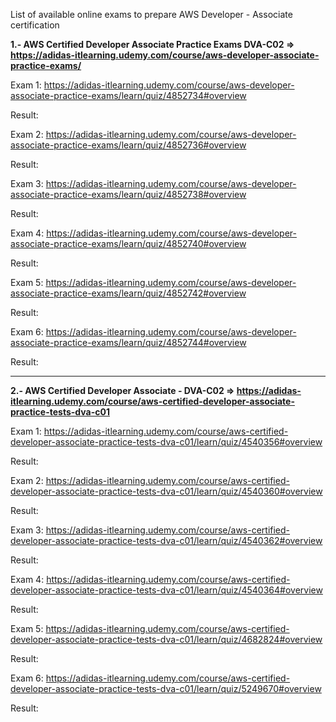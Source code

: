 List of available online exams to prepare AWS Developer - Associate certification

**1.- AWS Certified Developer Associate Practice Exams DVA-C02 =>
https://adidas-itlearning.udemy.com/course/aws-developer-associate-practice-exams/**

  Exam 1: https://adidas-itlearning.udemy.com/course/aws-developer-associate-practice-exams/learn/quiz/4852734#overview
  
  Result:
  
  Exam 2: https://adidas-itlearning.udemy.com/course/aws-developer-associate-practice-exams/learn/quiz/4852736#overview
  
  Result:
  
  Exam 3: https://adidas-itlearning.udemy.com/course/aws-developer-associate-practice-exams/learn/quiz/4852738#overview
  
  Result:
  
  Exam 4: https://adidas-itlearning.udemy.com/course/aws-developer-associate-practice-exams/learn/quiz/4852740#overview
  
  Result:
  
  Exam 5: https://adidas-itlearning.udemy.com/course/aws-developer-associate-practice-exams/learn/quiz/4852742#overview
  
  Result:
  
  Exam 6: https://adidas-itlearning.udemy.com/course/aws-developer-associate-practice-exams/learn/quiz/4852744#overview
  
  Result:

---------------------------------------------------------------------------------------------------------------------------------------------------------------
**2.- AWS Certified Developer Associate - DVA-C02 => https://adidas-itlearning.udemy.com/course/aws-certified-developer-associate-practice-tests-dva-c01**

  Exam 1: https://adidas-itlearning.udemy.com/course/aws-certified-developer-associate-practice-tests-dva-c01/learn/quiz/4540356#overview
  
  Result:
  
  Exam 2: https://adidas-itlearning.udemy.com/course/aws-certified-developer-associate-practice-tests-dva-c01/learn/quiz/4540360#overview
  
  Result:
  
  Exam 3: https://adidas-itlearning.udemy.com/course/aws-certified-developer-associate-practice-tests-dva-c01/learn/quiz/4540362#overview
  
  Result:
  
  Exam 4: https://adidas-itlearning.udemy.com/course/aws-certified-developer-associate-practice-tests-dva-c01/learn/quiz/4540364#overview
  
  Result:
  
  Exam 5: https://adidas-itlearning.udemy.com/course/aws-certified-developer-associate-practice-tests-dva-c01/learn/quiz/4682824#overview
  
  Result:
  
  Exam 6: https://adidas-itlearning.udemy.com/course/aws-certified-developer-associate-practice-tests-dva-c01/learn/quiz/5249670#overview
  
  Result:
